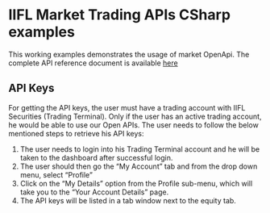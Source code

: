 # IIFL Market Trading APIs CSharp examples

This working examples demonstrates the usage of market OpenApi.
The complete API reference document is available [here](https://api.iiflsecurities.com/)

## API Keys
For getting the API keys, the user must have a trading account with IIFL Securities (Trading Terminal). Only if the user has an active trading account, he would be able to use our Open APIs. The user needs to follow the below mentioned steps to retrieve his API keys:

1. The user needs to login into his Trading Terminal account and he will be taken to the dashboard after successful login.
2. The user should then go the “My Account” tab and from the drop down menu, select “Profile”
3. Click on the “My Details” option from the Profile sub-menu, which will take you to the “Your Account Details” page.
4. The API keys will be listed in a tab window next to the equity tab.





